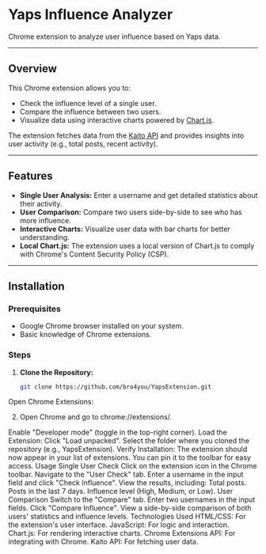# Yaps Influence Analyzer

Chrome extension to analyze user influence based on Yaps data.

---

## Overview
This Chrome extension allows you to:
- Check the influence level of a single user.
- Compare the influence between two users.
- Visualize data using interactive charts powered by [Chart.js](https://www.chartjs.org/).

The extension fetches data from the [Kaito API](https://api.kaito.ai/) and provides insights into user activity (e.g., total posts, recent activity).

---

## Features
- **Single User Analysis:** Enter a username and get detailed statistics about their activity.
- **User Comparison:** Compare two users side-by-side to see who has more influence.
- **Interactive Charts:** Visualize user data with bar charts for better understanding.
- **Local Chart.js:** The extension uses a local version of Chart.js to comply with Chrome's Content Security Policy (CSP).

---

## Installation

### Prerequisites
- Google Chrome browser installed on your system.
- Basic knowledge of Chrome extensions.

### Steps
1. **Clone the Repository:**
   ```bash
   git clone https://github.com/bro4you/YapsExtension.git

Open Chrome Extensions:

2. Open Chrome and go to chrome://extensions/.

Enable "Developer mode" (toggle in the top-right corner).
Load the Extension:
Click "Load unpacked".
Select the folder where you cloned the repository (e.g., YapsExtension).
Verify Installation:
The extension should now appear in your list of extensions.
You can pin it to the toolbar for easy access.
Usage
Single User Check
Click on the extension icon in the Chrome toolbar.
Navigate to the "User Check" tab.
Enter a username in the input field and click "Check Influence".
View the results, including:
Total posts.
Posts in the last 7 days.
Influence level (High, Medium, or Low).
User Comparison
Switch to the "Compare" tab.
Enter two usernames in the input fields.
Click "Compare Influence".
View a side-by-side comparison of both users' statistics and influence levels.
Technologies Used
HTML/CSS: For the extension's user interface.
JavaScript: For logic and interaction.
Chart.js: For rendering interactive charts.
Chrome Extensions API: For integrating with Chrome.
Kaito API: For fetching user data.
